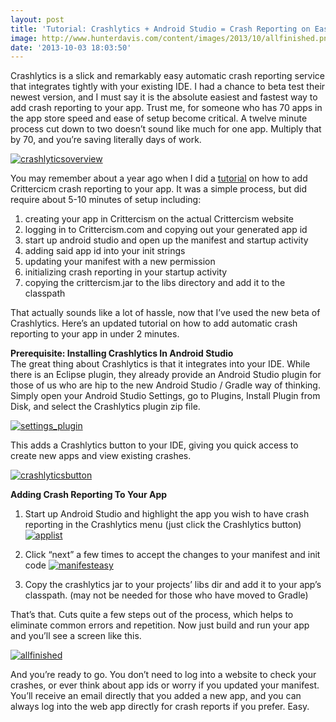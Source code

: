 ```yaml
---
layout: post
title: 'Tutorial: Crashlytics + Android Studio = Crash Reporting on Easy Mode'
image: http://www.hunterdavis.com/content/images/2013/10/allfinished.png
date: '2013-10-03 18:03:50'
---
```



Crashlytics is a slick and remarkably easy automatic crash reporting service that integrates tightly with your existing IDE. I had a chance to beta test their newest version, and I must say it is the absolute easiest and fastest way to add crash reporting to your app. Trust me, for someone who has 70 apps in the app store speed and ease of setup become critical. A twelve minute process cut down to two doesn’t sound like much for one app. Multiply that by 70, and you’re saving literally days of work.

[![crashlyticsoverview](http://www.hunterdavis.com/content/images/2013/10/crashlyticsoverview-300x152.png)](http://www.hunterdavis.com/content/images/2013/10/crashlyticsoverview.png)

You may remember about a year ago when I did a [tutorial](http://www.hunterdavis.com/2012/12/07/adding-automatic-crash-reporting-to-your-android-apps-with-crittercism/) on how to add Crittercicm crash reporting to your app. It was a simple process, but did require about 5-10 minutes of setup including:

1. creating your app in Crittercism on the actual Crittercism website
2. logging in to Crittercism.com and copying out your generated app id
3. start up android studio and open up the manifest and startup activity
4. adding said app id into your init strings
5. updating your manifest with a new permission
6. initializing crash reporting in your startup activity
7. copying the crittercism.jar to the libs directory and add it to the classpath

That actually sounds like a lot of hassle, now that I’ve used the new beta of Crashlytics. Here’s an updated tutorial on how to add automatic crash reporting to your app in under 2 minutes.

**Prerequisite: Installing Crashlytics In Android Studio**  
 The great thing about Crashlytics is that it integrates into your IDE. While there is an Eclipse plugin, they already provide an Android Studio plugin for those of us who are hip to the new Android Studio / Gradle way of thinking. Simply open your Android Studio Settings, go to Plugins, Install Plugin from Disk, and select the Crashlytics plugin zip file.

[![settings_plugin](http://www.hunterdavis.com/content/images/2013/10/settings_plugin-300x208.png)](http://www.hunterdavis.com/content/images/2013/10/settings_plugin.png)

This adds a Crashlytics button to your IDE, giving you quick access to create new apps and view existing crashes.

[![crashlyticsbutton](http://www.hunterdavis.com/content/images/2013/10/crashlyticsbutton-300x150.png)](http://www.hunterdavis.com/content/images/2013/10/crashlyticsbutton.png)

**Adding Crash Reporting To Your App**

1. Start up Android Studio and highlight the app you wish to have crash reporting in the Crashlytics menu (just click the Crashlytics button)
[![applist](http://www.hunterdavis.com/content/images/2013/10/applist-300x170.png)](http://www.hunterdavis.com/content/images/2013/10/applist.png)

3. Click “next” a few times to accept the changes to your manifest and init code
[![manifesteasy](http://www.hunterdavis.com/content/images/2013/10/manifesteasy-300x170.png)](http://www.hunterdavis.com/content/images/2013/10/manifesteasy.png)

5. Copy the crashlytics jar to your projects’ libs dir and add it to your app’s classpath. (may not be needed for those who have moved to Gradle)

That’s that. Cuts quite a few steps out of the process, which helps to eliminate common errors and repetition. Now just build and run your app and you’ll see a screen like this.

[![allfinished](http://www.hunterdavis.com/content/images/2013/10/allfinished-300x156.png)](http://www.hunterdavis.com/content/images/2013/10/allfinished.png)

And you’re ready to go. You don’t need to log into a website to check your crashes, or ever think about app ids or worry if you updated your manifest. You’ll receive an email directly that you added a new app, and you can always log into the web app directly for crash reports if you prefer. Easy.


